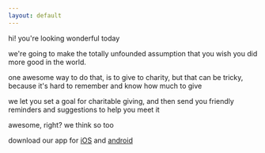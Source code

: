 ```yaml
---
layout: default
---
```


hi! you're looking wonderful today

we're going to make the totally unfounded assumption that you wish you did more good in the world.

one awesome way to do that, is to give to charity, but that can be tricky, because it's hard to remember and know how much to give

we let you set a goal for charitable giving, and then send you friendly reminders and suggestions to help you meet it

awesome, right? we think so too

download our app for [iOS]() and [android]()
